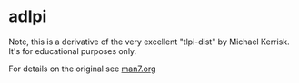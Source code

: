 adlpi
=====

Note, this is a derivative of the very excellent "tlpi-dist" by Michael Kerrisk.
It's for educational purposes only.

For details on the original see [man7.org](https://man7.org/tlpi/)
